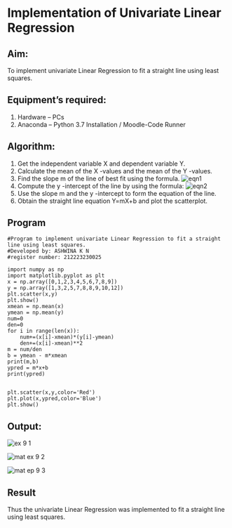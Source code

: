 # Implementation of Univariate Linear Regression
## Aim:
To implement univariate Linear Regression to fit a straight line using least squares.
## Equipment’s required:
1.	Hardware – PCs
2.	Anaconda – Python 3.7 Installation / Moodle-Code Runner
## Algorithm:
1.	Get the independent variable X and dependent variable Y.
2.	Calculate the mean of the X -values and the mean of the Y -values.
3.	Find the slope m of the line of best fit using the formula.
 ![eqn1](./eq1.jpg)
4.	Compute the y -intercept of the line by using the formula:
![eqn2](./eq2.jpg)  
5.	Use the slope m and the y -intercept to form the equation of the line.
6.	Obtain the straight line equation Y=mX+b and plot the scatterplot.
## Program

```
#Program to implement univariate Linear Regression to fit a straight line using least squares.
#Developed by: ASHWINA K N
#register number: 212223230025

import numpy as np 
import matplotlib.pyplot as plt
x = np.array([0,1,2,3,4,5,6,7,8,9])
y = np.array([1,3,2,5,7,8,8,9,10,12])
plt.scatter(x,y)
plt.show()
xmean = np.mean(x)
ymean = np.mean(y)
num=0
den=0
for i in range(len(x)):
    num+=(x[i]-xmean)*(y[i]-ymean)
    den+=(x[i]-xmean)**2
m = num/den
b = ymean - m*xmean
print(m,b)
ypred = m*x+b
print(ypred)


plt.scatter(x,y,color='Red')
plt.plot(x,ypred,color='Blue')
plt.show()
```
## Output:

![ex 9 1](https://github.com/Ashwinakn/Univariate-Linear-Regression/assets/152128332/c464c003-0f2d-4f4a-b505-d6c550bacbac)

![mat ex 9 2](https://github.com/Ashwinakn/Univariate-Linear-Regression/assets/152128332/3a1a8905-504b-44c0-bde5-4d8ec4c3924b)

![mat ep 9 3](https://github.com/Ashwinakn/Univariate-Linear-Regression/assets/152128332/5cadf134-6129-4d33-8ebe-6988e170982d)


## Result
Thus the univariate Linear Regression was implemented to fit a straight line using least squares.
